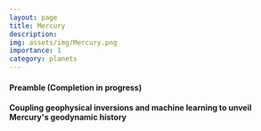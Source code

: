 ```yaml
---
layout: page
title: Mercury
description: 
img: assets/img/Mercury.png
importance: 1
category: planets
---
```


#### Preamble (Completion in progress)


#### Coupling geophysical inversions and machine learning to unveil Mercury's geodynamic history
 
